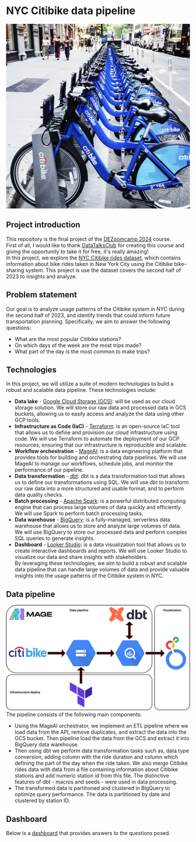 # NYC Citibike data pipeline
![Alt text](images/Citibikes-NYC-916126092.webp)
## **Project introduction** 
This repository is the final project of the [DEZoomcamp 2024](https://github.com/DataTalksClub/data-engineering-zoomcamp/tree/main) course. \
First of all, I would like to thank [DataTalksClub](https://github.com/DataTalksClub) for creating this course and giving the opportunity to take it for free, it's really amazing! \
In this project, we explore the [NYC Citibike rides dataset](https://s3.amazonaws.com/tripdata/index.html), which contains information about bike rides taken in New York City using the Citibike bike-sharing system. This project is use the dataset covers the second half of 2023 to insights and analyze.
## **Problem statement**
Our goal is to analyze usage patterns of the Citibike system in NYC during the second half of 2023, and identify trends that could inform future transportation planning. Specifically, we aim to answer the following questions: 
- What are the most popular Citibike stations?
- On which days of the week are the most trips made?
- What part of the day is the most common to make trips?
## **Technologies**
In this project, we will utilize a suite of modern technologies to build a robust and scalable data pipeline. These technologies include:
- **Data lake** - [Google Cloud Storage (GCS)](https://cloud.google.com/storage): will be used as our cloud storage solution. We will store our raw data and processed data in GCS buckets, allowing us to easily access and analyze the data using other GCP tools.
- **Infrastructure as Code (IaC)** - [Terraform](https://www.terraform.io/): is an open-source IaC tool that allows us to define and provision our cloud infrastructure using code. We will use Terraform to automate the deployment of our GCP resources, ensuring that our infrastructure is reproducible and scalable.
- **Workflow orchestration** - [MageAI](https://www.mage.ai/): is a data engineering platform that provides tools for building and orchestrating data pipelines. We will use MageAI to manage our workflows, schedule jobs, and monitor the performance of our pipeline.
- **Data transformation** - [dbt](https://www.getdbt.com/): dbt is a data transformation tool that allows us to define our transformations using SQL. We will use dbt to transform our raw data into a more structured and usable format, and to perform data quality checks.
- **Batch processing** - [Apache Spark](https://spark.apache.org/): is a powerful distributed computing engine that can process large volumes of data quickly and efficiently. We will use Spark to perform batch processing tasks.
- **Data warehouse** - [BigQuery](https://cloud.google.com/bigquery): is a fully-managed, serverless data warehouse that allows us to store and analyze large volumes of data. We will use BigQuery to store our processed data and perform complex SQL queries to generate insights.
- **Dashboard** - [Looker Studio](https://lookerstudio.google.com/): is a data visualization tool that allows us to create interactive dashboards and reports. We will use Looker Studio to visualize our data and share insights with stakeholders. \
By leveraging these technologies, we aim to build a robust and scalable data pipeline that can handle large volumes of data and provide valuable insights into the usage patterns of the Citibike system in NYC.
## **Data pipeline**
![Alt text](images/pipeline.png)
The pipeline consists of the following main components:
- Using the MageAI orchestrator, we implement an ETL pipeline where we load data from the API, remove duplicates, and extract the data into the GCS bucket. Then pipeline load the data from the GCS and extract it into BigQuery data warehouse.
- Then using dbt we perform data transformation tasks such as, data type conversion, adding column with the ride duration and column which defining the part of the day when the ride taken. We also merge Citibike rides data with data from a file containing information about Citibike stations and add numeric station id from this file. The distinctive features of dbt - macros and seeds - were used in data processing.
- The transformed data is partitioned and clustered in BigQuery to optimize query performance. The data is partitioned by date and clustered by station ID.
## **Dashboard**
Below is a [dashboard](https://lookerstudio.google.com/s/hVFgIfuZ_GM) that provides answers to the questions posed. 




